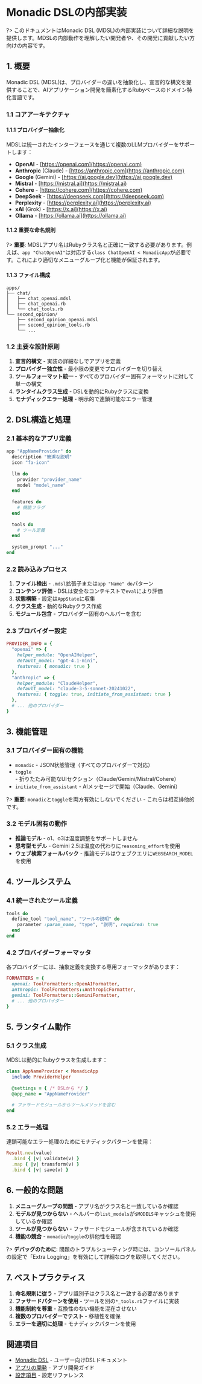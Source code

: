 # Monadic DSLの内部実装

?> このドキュメントはMonadic DSL (MDSL)の内部実装について詳細な説明を提供します。MDSLの内部動作を理解したい開発者や、その開発に貢献したい方向けの内容です。

## 1. 概要

Monadic DSL (MDSL)は、プロバイダーの違いを抽象化し、宣言的な構文を提供することで、AIアプリケーション開発を簡素化するRubyベースのドメイン特化言語です。

### 1.1 コアアーキテクチャ

#### 1.1.1 プロバイダー抽象化
MDSLは統一されたインターフェースを通じて複数のLLMプロバイダーをサポートします：
- **OpenAI** - [https://openai.com](https://openai.com)
- **Anthropic** (Claude) - [https://anthropic.com](https://anthropic.com)
- **Google** (Gemini) - [https://ai.google.dev](https://ai.google.dev)
- **Mistral** - [https://mistral.ai](https://mistral.ai)
- **Cohere** - [https://cohere.com](https://cohere.com)
- **DeepSeek** - [https://deepseek.com](https://deepseek.com)
- **Perplexity** - [https://perplexity.ai](https://perplexity.ai)
- **xAI** (Grok) - [https://x.ai](https://x.ai)
- **Ollama** - [https://ollama.ai](https://ollama.ai)

#### 1.1.2 重要な命名規則
?> **重要**: MDSLアプリ名はRubyクラス名と正確に一致する必要があります。例えば、`app "ChatOpenAI"`は対応する`class ChatOpenAI < MonadicApp`が必要です。これにより適切なメニューグループ化と機能が保証されます。

#### 1.1.3 ファイル構成
```
apps/
├── chat/
│   ├── chat_openai.mdsl
│   ├── chat_openai.rb
│   └── chat_tools.rb
└── second_opinion/
    ├── second_opinion_openai.mdsl
    ├── second_opinion_tools.rb
    └── ...
```

### 1.2 主要な設計原則

1. **宣言的構文** - 実装の詳細なしでアプリを定義
2. **プロバイダー独立性** - 最小限の変更でプロバイダーを切り替え
3. **ツールフォーマット統一** - すべてのプロバイダー固有フォーマットに対して単一の構文
4. **ランタイムクラス生成** - DSLを動的にRubyクラスに変換
5. **モナディックエラー処理** - 明示的で連鎖可能なエラー管理

## 2. DSL構造と処理

### 2.1 基本的なアプリ定義
```ruby
app "AppNameProvider" do
  description "簡潔な説明"
  icon "fa-icon"
  
  llm do
    provider "provider_name"
    model "model_name"
  end
  
  features do
    # 機能フラグ
  end
  
  tools do
    # ツール定義
  end
  
  system_prompt "..."
end
```

### 2.2 読み込みプロセス
1. **ファイル検出** - `.mdsl`拡張子または`app "Name" do`パターン
2. **コンテンツ評価** - DSLは安全なコンテキストで`eval`により評価
3. **状態構築** - 設定は`AppState`に収集
4. **クラス生成** - 動的なRubyクラス作成
5. **モジュール包含** - プロバイダー固有のヘルパーを含む

### 2.3 プロバイダー設定
```ruby
PROVIDER_INFO = {
  "openai" => {
    helper_module: "OpenAIHelper",
    default_model: "gpt-4.1-mini",
    features: { monadic: true }
  },
  "anthropic" => {
    helper_module: "ClaudeHelper", 
    default_model: "claude-3-5-sonnet-20241022",
    features: { toggle: true, initiate_from_assistant: true }
  },
  # ... 他のプロバイダー
}
```

## 3. 機能管理

### 3.1 プロバイダー固有の機能
- `monadic` - JSON状態管理（すべてのプロバイダーで対応）
- `toggle` - 折りたたみ可能なUIセクション（Claude/Gemini/Mistral/Cohere）
- `initiate_from_assistant` - AIメッセージで開始（Claude、Gemini）

?> **重要**: `monadic`と`toggle`を両方有効にしないでください - これらは相互排他的です。

### 3.2 モデル固有の動作
- **推論モデル** - o1、o3は温度調整をサポートしません
- **思考型モデル** - Gemini 2.5は温度の代わりに`reasoning_effort`を使用
- **ウェブ検索フォールバック** - 推論モデルはウェブクエリに`WEBSEARCH_MODEL`を使用

## 4. ツールシステム

### 4.1 統一されたツール定義
```ruby
tools do
  define_tool "tool_name", "ツールの説明" do
    parameter :param_name, "type", "説明", required: true
  end
end
```

### 4.2 プロバイダーフォーマッタ
各プロバイダーには、抽象定義を変換する専用フォーマッタがあります：

```ruby
FORMATTERS = {
  openai: ToolFormatters::OpenAIFormatter,
  anthropic: ToolFormatters::AnthropicFormatter,
  gemini: ToolFormatters::GeminiFormatter,
  # ... 他のプロバイダー
}
```

## 5. ランタイム動作

### 5.1 クラス生成
MDSLは動的にRubyクラスを生成します：
```ruby
class AppNameProvider < MonadicApp
  include ProviderHelper
  
  @settings = { /* DSLから */ }
  @app_name = "AppNameProvider"
  
  # ファサードモジュールからツールメソッドを含む
end
```

### 5.2 エラー処理
連鎖可能なエラー処理のためにモナディックパターンを使用：
```ruby
Result.new(value)
  .bind { |v| validate(v) }
  .map { |v| transform(v) }
  .bind { |v| save(v) }
```

## 6. 一般的な問題

1. **メニューグループの問題** - アプリ名がクラス名と一致しているか確認
2. **モデルが見つからない** - ヘルパーの`list_models`が`$MODELS`キャッシュを使用しているか確認
3. **ツールが見つからない** - ファサードモジュールが含まれているか確認
4. **機能の競合** - `monadic`/`toggle`の排他性を確認

?> **デバッグのために**: 問題のトラブルシューティング時には、コンソールパネルの設定で「Extra Logging」を有効にして詳細なログを取得してください。


## 7. ベストプラクティス

1. **命名規則に従う** - アプリ識別子はクラス名と一致する必要があります
2. **ファサードパターンを使用** - ツールを別の`*_tools.rb`ファイルに実装
3. **機能制約を尊重** - 互換性のない機能を混在させない
4. **複数のプロバイダーでテスト** - 移植性を確保
5. **エラーを適切に処理** - モナディックパターンを使用

## 関連項目

- [Monadic DSL](./monadic_dsl.md) - ユーザー向けDSLドキュメント
- [アプリの開発](./develop_apps.md) - アプリ開発ガイド
- [設定項目](./setting-items.md) - 設定リファレンス
